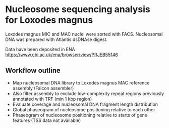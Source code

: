 Nucleosome sequencing analysis for Loxodes magnus
=================================================

Loxodes magnus MIC and MAC nuclei were sorted with FACS. Nucleosomal DNA was
prepared with Atlantis dsDNAse digest.

Data have been deposited in ENA https://www.ebi.ac.uk/ena/browser/view/PRJEB55146

## Workflow outline

 * Map nucleosomal DNA library to Loxodes magnus MAC reference assembly (Falcon assembler)
 * Also filter assembly to exclude low-complexity repeat regions previously annotated with TRF (min 1 kbp region)
 * Evaluate coverage and nucleosomal DNA fragment length distribution
 * Global phaseogram of nucleosome positioning relative to each other
 * Phaseogram of nucleosome positioning relative to starts of gene features (TSS data not available)

